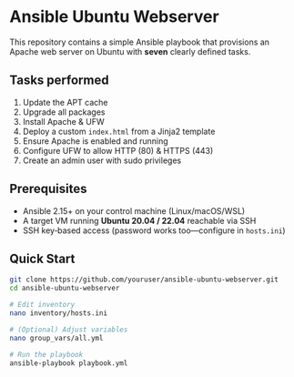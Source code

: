 # Ansible Ubuntu Webserver

This repository contains a simple Ansible playbook that provisions an Apache web server on Ubuntu with **seven** clearly defined tasks.

## Tasks performed
1. Update the APT cache  
2. Upgrade all packages  
3. Install Apache & UFW  
4. Deploy a custom `index.html` from a Jinja2 template  
5. Ensure Apache is enabled and running  
6. Configure UFW to allow HTTP (80) & HTTPS (443)  
7. Create an admin user with sudo privileges

## Prerequisites
* Ansible 2.15+ on your control machine (Linux/macOS/WSL)  
* A target VM running **Ubuntu 20.04 / 22.04** reachable via SSH  
* SSH key‑based access (password works too—configure in `hosts.ini`)

## Quick Start
```bash
git clone https://github.com/youruser/ansible-ubuntu-webserver.git
cd ansible-ubuntu-webserver

# Edit inventory
nano inventory/hosts.ini

# (Optional) Adjust variables
nano group_vars/all.yml

# Run the playbook
ansible-playbook playbook.yml
